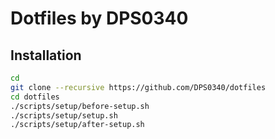 # Dotfiles by DPS0340

## Installation

```bash
cd
git clone --recursive https://github.com/DPS0340/dotfiles
cd dotfiles
./scripts/setup/before-setup.sh
./scripts/setup/setup.sh
./scripts/setup/after-setup.sh
```

